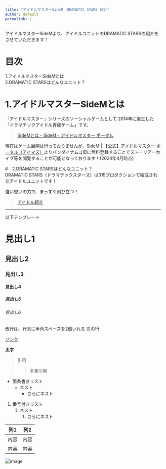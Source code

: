 ```yaml
---
title: "アイドルマスターSideM　DRAMATIC STARS 紹介"
author: default
permalink: /
---
```


アイドルマスターSideMより、アイドルユニットのDRAMATIC STARSの紹介をさせていただきます！  
# 目次  
1.アイドルマスターSideMとは  
2.DRAMATIC STARSはどんなユニット？    

# 1.アイドルマスターSideMとは  
「アイドルマスター」シリーズのソーシャルゲームとして
2014年に誕生した「ドラマチックアイドル育成ゲーム」です。  

> [SideMとは - SideM - アイドルマスター ポータル](https://idolmaster-official.jp/sidem/wsm)

現在はゲーム展開は行っておりませんが、[SideM | 【公式】アイドルマスター ポータル（アイマス）](https://idolmaster-official.jp/sidem)よりバンダイナムコIDに無料登録することでストーリアーカイブ等を閲覧することが可能となっております！(2024年4月時点)

#　2.DRAMATIC STARSはどんなユニット？    
DRAMATIC STARS（ドラマチックスターズ）は315プロダクションで結成されたアイドルユニットです！  

強い想いの力で、まっすぐ飛び立つ！  
>[アイドル紹介](https://idolmaster-official.jp/sidem/idol#f2)

---

以下テンプレート

# 見出し1
## 見出し2
### 見出し3
#### 見出し4
##### 見出し5
###### 見出し6

改行は、行末に半角スペースを2個いれる
次の行

[リンク](https://www.google.co.jp/)

**太字**

> 引用
>> 多重引用


- 箇条書きリスト
  - ネスト
    - さらにネスト


1. 番号付きリスト
   1. ネスト
      1. さらにネスト


| 列1  | 列2  |
|-----|-----|
| 内容  | 内容  |
| 内容  | 内容  |

![image](/GHPages_WebSite/assets/images/logo-150.png)
